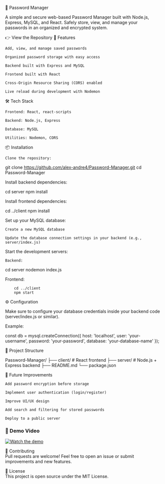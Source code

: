 🔐 Password Manager

A simple and secure web-based Password Manager built with Node.js, Express, MySQL, and React.
Safely store, view, and manage your passwords in an organized and encrypted system.

👉 View the Repository
🚀 Features

    Add, view, and manage saved passwords

    Organized password storage with easy access

    Backend built with Express and MySQL

    Frontend built with React

    Cross-Origin Resource Sharing (CORS) enabled

    Live reload during development with Nodemon

🛠️ Tech Stack

    Frontend: React, react-scripts

    Backend: Node.js, Express

    Database: MySQL

    Utilities: Nodemon, CORS

📦 Installation

    Clone the repository:

git clone https://github.com/alex-andre4/Password-Manager.git
cd Password-Manager

Install backend dependencies:

cd server
npm install

Install frontend dependencies:

cd ../client
npm install

Set up your MySQL database:

    Create a new MySQL database

    Update the database connection settings in your backend (e.g., server/index.js)

Start the development servers:

    Backend:

cd server
nodemon index.js

Frontend:

        cd ../client
        npm start

⚙️ Configuration

Make sure to configure your database credentials inside your backend code (server/index.js or similar).

Example:

const db = mysql.createConnection({
  host: 'localhost',
  user: 'your-username',
  password: 'your-password',
  database: 'your-database-name'
});

📂 Project Structure

Password-Manager/
├── client/          # React frontend
├── server/          # Node.js + Express backend
├── README.md
└── package.json

🧠 Future Improvements

    Add password encryption before storage

    Implement user authentication (login/register)

    Improve UI/UX design

    Add search and filtering for stored passwords

    Deploy to a public server

### 🎥 Demo Video

[![Watch the demo](https://img.youtube.com/vi/MJzk3ea2JlM/0.jpg)](https://youtu.be/MJzk3ea2JlM)

🙌 Contributing  
Pull requests are welcome! Feel free to open an issue or submit improvements and new features.

📜 License  
This project is open source under the MIT License.
